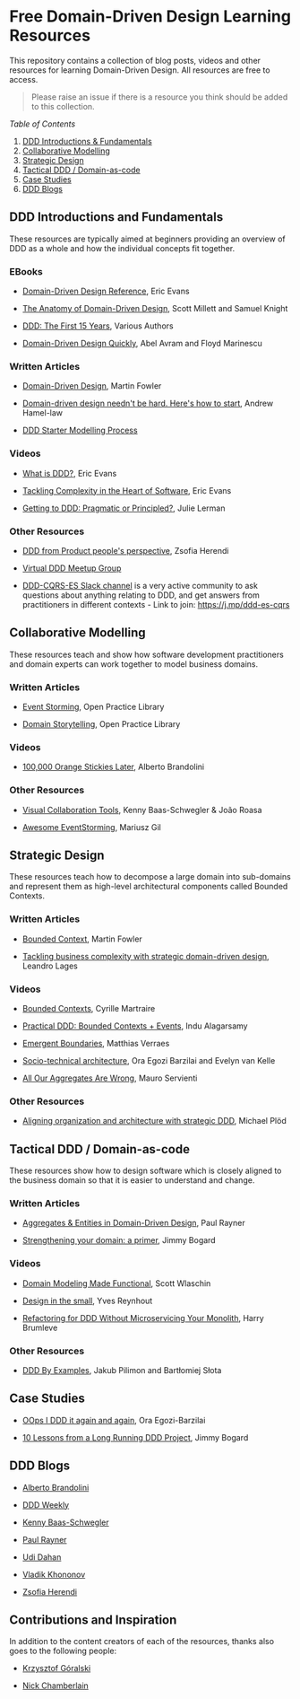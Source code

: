 # Free Domain-Driven Design Learning Resources

This repository contains a collection of blog posts, videos and other resources for learning Domain-Driven Design. All resources are free to access. 

> Please raise an issue if there is a resource you think should be added to this collection.

*Table of Contents*
1. [DDD Introductions & Fundamentals](#ddd-introductions-and-fundamentals)
2. [Collaborative Modelling](#collaborative-modelling)
3. [Strategic Design](#strategic-design)
4. [Tactical DDD / Domain-as-code](#tactical-ddd-domain-as-code)
5. [Case Studies](#case-studies)
6. [DDD Blogs](#ddd-blogs)

## DDD Introductions and Fundamentals

These resources are typically aimed at beginners providing an overview of DDD as a whole and how the individual concepts fit together.

### EBooks

- [Domain-Driven Design Reference](https://domainlanguage.com/wp-content/uploads/2016/05/DDD_Reference_2015-03.pdf), Eric Evans

- [The Anatomy of Domain-Driven Design](https://leanpub.com/theanatomyofdomain-drivendesign), Scott Millett and Samuel Knight

- [DDD: The First 15 Years](https://leanpub.com/ddd_first_15_years), Various Authors

- [Domain-Driven Design Quickly](https://www.infoq.com/minibooks/domain-driven-design-quickly/), Abel Avram and Floyd Marinescu


### Written Articles

- [Domain-Driven Design](https://martinfowler.com/bliki/DomainDrivenDesign.html), Martin Fowler

- [Domain-driven design needn't be hard. Here's how to start](https://www.thoughtworks.com/insights/blog/domain-driven-design-neednt-be-hard-heres-how-start), Andrew Hamel-law

- [DDD Starter Modelling Process](https://github.com/ddd-crew/ddd-starter-modelling-process)


### Videos

- [What is DDD?](https://www.youtube.com/watch?v=pMuiVlnGqjk), Eric Evans

- [Tackling Complexity in the Heart of Software](https://www.youtube.com/watch?v=dnUFEg68ESM), Eric Evans

- [Getting to DDD: Pragmatic or Principled?](https://www.youtube.com/watch?v=3AAzySH3A88), Julie Lerman


### Other Resources

- [DDD from Product people's perspective](https://drive.google.com/file/d/1cIMdatvI2o3OjGnqnjQX6p6VQWfQAL5Z/view), Zsofia Herendi

- [Virtual DDD Meetup Group](https://virtualddd.com/)

- [DDD-CQRS-ES Slack channel](https://ddd-cqrs-es.slack.com) is a very active community to ask questions about anything relating to DDD, and get answers from practitioners in different contexts - Link to join: https://j.mp/ddd-es-cqrs 


## Collaborative Modelling

These resources teach and show how software development practitioners and domain experts can work together to model business domains.

### Written Articles

- [Event Storming](https://openpracticelibrary.com/practice/event-storming/), Open Practice Library

- [Domain Storytelling](https://openpracticelibrary.com/practice/domain-storytelling/), Open Practice Library

### Videos

- [100,000 Orange Stickies Later](https://www.youtube.com/watch?v=fGm62ra_mQ8&feature=youtu.be), Alberto Brandolini

### Other Resources

- [Visual Collaboration Tools](https://leanpub.com/visualcollaborationtools), Kenny Baas-Schwegler & João Roasa

- [Awesome EventStorming](https://github.com/mariuszgil/awesome-eventstorming), Mariusz Gil


## Strategic Design

These resources teach how to decompose a large domain into sub-domains and represent them as high-level architectural components called Bounded Contexts.

### Written Articles

- [Bounded Context](https://martinfowler.com/bliki/BoundedContext.html), Martin Fowler

- [Tackling business complexity with strategic domain-driven design](https://inside.getyourguide.com/blog/2019/11/18/tackling-business-complexity-with-strategic-domain-driven-design), Leandro Lages 

### Videos

- [Bounded Contexts](https://www.youtube.com/watch?v=ZEJ2Vyk1HA0), Cyrille Martraire

- [Practical DDD: Bounded Contexts + Events](https://www.youtube.com/watch?v=Nr6jAwOunGM), Indu Alagarsamy

- [Emergent Boundaries](https://verraes.net/2017/04/emergent-boundaries/), Matthias Verraes

- [Socio-technical architecture](https://www.youtube.com/watch?v=9Ft39wz6fHM), Ora Egozi Barzilai and Evelyn van Kelle

- [All Our Aggregates Are Wrong](https://www.youtube.com/watch?v=KkzvQSuYd5I), Mauro Servienti

### Other Resources

- [Aligning organization and architecture with strategic DDD](https://speakerdeck.com/mploed/aligning-organization-and-architecture-with-strategic-ddd), Michael Plöd 


## Tactical DDD / Domain-as-code

These resources show how to design software which is closely aligned to the business domain so that it is easier to understand and change.

### Written Articles

- [Aggregates & Entities in Domain-Driven Design](http://thepaulrayner.com/blog/aggregates-and-entities-in-domain-driven-design/), Paul Rayner

- [Strengthening your domain: a primer](https://lostechies.com/jimmybogard/2010/02/04/strengthening-your-domain-a-primer/), Jimmy Bogard

### Videos

- [Domain Modeling Made Functional](https://www.youtube.com/watch?v=1pSH8kElmM4), Scott Wlaschin

- [Design in the small](https://www.youtube.com/watch?v=3iLW4puXHvc), Yves Reynhout

- [Refactoring for DDD Without Microservicing Your Monolith](https://www.youtube.com/watch?v=y2mL-6CcYBw), Harry Brumleve

### Other Resources

- [DDD By Examples](https://github.com/ddd-by-examples/library), Jakub Pilimon and Bartłomiej Słota

## Case Studies

- [OOps I DDD it again and again](https://www.slideshare.net/OraEgoziBarzilai/mucon-2019-oops-i-ddd-it-again-and-again), Ora Egozi-Barzilai

- [10 Lessons from a Long Running DDD Project](https://lostechies.com/jimmybogard/2016/06/13/10-lessons-from-a-long-running-ddd-project-part-1/), Jimmy Bogard

## DDD Blogs

- [Alberto Brandolini](https://ziobrando.blogspot.it/)

- [DDD Weekly](http://dddweekly.com/)

- [Kenny Baas-Schwegler](https://baasie.com/)

- [Paul Rayner](http://thepaulrayner.com/)

- [Udi Dahan](http://udidahan.com/category/ddd/)

- [Vladik Khononov](https://vladikk.com/)

- [Zsofia Herendi](https://www.zherendi.com/blog)



## Contributions and Inspiration

In addition to the content creators of each of the resources, thanks also goes to the following people:

- [Krzysztof Góralski](https://twitter.com/k_goralski)

- [Nick Chamberlain](https://twitter.com/heynickc)
